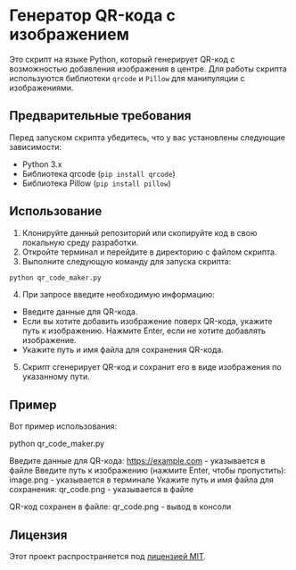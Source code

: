 # Генератор QR-кода с изображением

Это скрипт на языке Python, который генерирует QR-код с возможностью добавления изображения в центре. Для работы скрипта используются библиотеки `qrcode` и `Pillow` для манипуляции с изображениями.

## Предварительные требования

Перед запуском скрипта убедитесь, что у вас установлены следующие зависимости:

- Python 3.x
- Библиотека qrcode (`pip install qrcode`)
- Библиотека Pillow (`pip install pillow`)

## Использование

1. Клонируйте данный репозиторий или скопируйте код в свою локальную среду разработки.
2. Откройте терминал и перейдите в директорию с файлом скрипта.
3. Выполните следующую команду для запуска скрипта:

```py
python qr_code_maker.py
```

4. При запросе введите необходимую информацию:
- Введите данные для QR-кода.
- Если вы хотите добавить изображение поверх QR-кода, укажите путь к изображению. Нажмите Enter, если не хотите добавлять изображение.
- Укажите путь и имя файла для сохранения QR-кода.

5. Скрипт сгенерирует QR-код и сохранит его в виде изображения по указанному пути.

## Пример

Вот пример использования:

python qr_code_maker.py

Введите данные для QR-кода: https://example.com - указывается в файле
Введите путь к изображению (нажмите Enter, чтобы пропустить): image.png - указывается в терминале
Укажите путь и имя файла для сохранения: qr_code.png - указывается в файле

QR-код сохранен в файле: qr_code.png - вывод в консоли

## Лицензия

Этот проект распространяется под [лицензией MIT](LICENSE).
